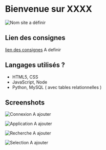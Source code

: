 # Bienvenue sur XXXX

![Nom site a définir](https://cdn.discordapp.com/attachments/1092361026437120070/1151140081692839977/OIG.jpg)

## Lien des consignes
[lien des consignes]() A definir

## Langages utilisés ?

+ HTML5, CSS
+ JavaScript, Node
+ Python, MySQL ( avec tables relationnelles )

## Screenshots 

![Connexion]() A ajouter

![Application]() A ajouter

![Recherche]() A ajouter

![Selection]() A ajouter
